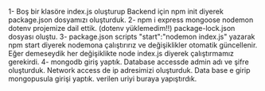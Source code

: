 1- Boş bir klasöre index.js oluşturup Backend için npm init diyerek package.json dosyamızı oluşturduk.
2- npm i express mongoose nodemon dotenv projemize dail ettik. (dotenv yüklemedim!!) package-lock.json dosyası oluştu.
3- package.json scripts "start":"nodemon index.js" yazarak npm start diyerek nodemona çalıştırırız ve değişiklikler
otomatik güncellenir. Eğer demeseydik her değişiklikte node index.js diyerek çalıştırmamız gerekirdi.
4- mongodb giriş yaptık. Database accessde admin adı ve şifre oluşturduk. Network access de ip adresimizi oluşturduk. Data base e girip mongopusula girişi yaptık. verilen uriyi buraya yapıştırdık.
